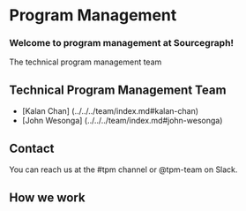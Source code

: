 # Program Management

### Welcome to program management at Sourcegraph!

The technical program management team

## Technical Program Management Team

- [Kalan Chan] (../../../team/index.md#kalan-chan)
- [John Wesonga] (../../../team/index.md#john-wesonga)

## Contact

You can reach us at the #tpm channel or @tpm-team on Slack.

## How we work
